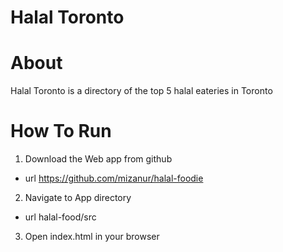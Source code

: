 # Halal Toronto

# About

Halal Toronto is a directory of the top 5 halal eateries in Toronto

# How To Run

1. Download the Web app from github

  * url https://github.com/mizanur/halal-foodie

2. Navigate to App directory

  * url halal-food/src

3. Open index.html in your browser
